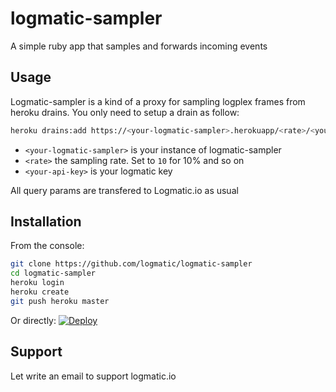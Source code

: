 # logmatic-sampler
A simple ruby app that samples and forwards incoming events

## Usage
Logmatic-sampler is a kind of a proxy for sampling logplex frames from heroku drains.
You only need to setup a drain as follow:

```sh
heroku drains:add https://<your-logmatic-sampler>.herokuapp/<rate>/<your-api-key>?appname=whatever&some_field=some_value
```

 * `<your-logmatic-sampler>` is your instance of logmatic-sampler
 * `<rate>` the sampling rate. Set to `10` for  10% and so on
 * `<your-api-key>` is your logmatic key
 
All query params are transfered to Logmatic.io as usual


## Installation
From the console:
```sh
git clone https://github.com/logmatic/logmatic-sampler
cd logmatic-sampler
heroku login
heroku create
git push heroku master
```

Or directly:
[![Deploy](https://www.herokucdn.com/deploy/button.svg)](https://heroku.com/deploy?template=https://github.com/logmatic/logmatic-sampler)

## Support
Let write an email to support <at> logmatic.io